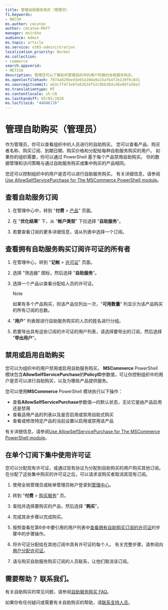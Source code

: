 ```yaml
---
title: 管理自助服务购买（管理员）
f1.keywords:
- NOCSH
ms.author: cmcatee
author: cmcatee-MSFT
manager: mnirkhe
audience: Admin
ms.topic: article
ms.service: o365-administration
localization_priority: Normal
ms.collection:
- commerce
search.appverid:
- MET150
description: 管理员可以了解如何管理组织中的用户所做的自我服务购买。
ms.openlocfilehash: 7074a829bed3e65a160a9a33afb4f2b130f6c8d1
ms.sourcegitcommit: eb3c7f473e8fe62624f52c9bb38dcd6a96fa58a3
ms.translationtype: MT
ms.contentlocale: zh-CN
ms.lasthandoff: 05/05/2020
ms.locfileid: "44046176"
---
```

# <a name="manage-self-service-purchases-admin"></a>管理自助购买（管理员）

作为管理员，你可以查看组织中的人员进行的自助购买。 您可以查看产品、购买者名称、购买订阅、到期日期、购买价格和分配给每种自助服务购买的用户。 如果你的组织需要，你可以通过 PowerShell 基于每个产品禁用自助购买。 你的数据管理和访问策略与通过自助服务购买或集中购买的产品相同。

您还可以控制组织中的用户是否可以进行自助服务购买。 有关详细信息，请参阅[Use AllowSelfServicePurchase for The MSCommerce PowerShell module](allowselfservicepurchase-powershell.md)。

## <a name="view-self-service-subscriptions"></a>查看自助服务订阅

1. 在管理中心中，转到 "**付费** > <a href="https://go.microsoft.com/fwlink/p/?linkid=842054" target="_blank">产品</a>" 页面。

2. 在 "**优化结果**" 下，从 "**帐户类型**" 下拉选择 "**自助服务**"。

3. 若要查看订阅的更多详细信息，请从列表中选择一个订阅。

## <a name="view-who-has-licenses-for-a-self-service-purchase-subscription"></a>查看拥有自助服务购买订阅许可证的所有者

1. 在管理中心，转到 "**记帐** > <a href="https://go.microsoft.com/fwlink/p/?linkid=842264" target="_blank">许可证</a>" 页面。

2. 选择 "筛选器" 图标，然后选择 "**自助服务**"。

3. 选择一个产品以查看分配给人员的许可证。

    > [!NOTE]
    > 如果有多个产品购买，则该产品仅列出一次，"**可用数量**" 列显示为该产品购买的所有订阅的总数。

4. "**用户**" 列表按进行自助服务购买的人员的姓名进行分组。

5. 若要导出具有这些订阅的许可证的用户列表，请选择要导出的订阅，然后选择 "**导出用户**"。

## <a name="disable-or-enable-self-service-purchases"></a>禁用或启用自助购买

您可以为组织中的用户禁用或启用自助服务购买。 **MSCommerce** PowerShell 模块包含**AllowSelfServicePurchase**的**PolicyID**参数值，可让你控制组织中的用户是否可以进行自助购买，以及为哪些产品提供服务。

您可以使用**MSCommerce** PowerShell 模块执行以下操作：

- 查看**AllowSelfServicePurchase**参数值&mdash;的默认状态，无论它是由产品启用还是禁用
- 查看适用产品的列表以及是否启用或禁用自助式购买
- 查看或修改特定产品的当前设置以启用或禁用该产品

有关详细信息，请参阅[Use AllowSelfServicePurchase for The MSCommerce PowerShell module](allowselfservicepurchase-powershell.md)。

## <a name="centralize-licenses-under-a-single-subscription"></a>在单个订阅下集中使用许可证

您可以分配现有许可证，或通过现有协议为分配到自助购买的用户购买其他订阅。 在分配了这些集中购买的许可证之后，可以请求该购买者取消其现有订阅。

1. 使用全局管理员或帐单管理员帐户登录到<a href="https://go.microsoft.com/fwlink/p/?linkid=2024339" target="_blank">管理中心</a>。

2. 转到 "**付费** > <a href="https://go.microsoft.com/fwlink/p/?linkid=868433" target="_blank">购买服务</a>" 页。

3. 查找并选择要购买的产品，然后选择 "**购买**"。

4. 完成其余步骤以完成购买。

5. 按照查看在第6步中要引用的用户列表中[查看拥有自助购买订阅的许可证](#view-who-has-licenses-for-a-self-service-purchase-subscription)的步骤中的步骤操作。

6. 将许可证分配给在其他订阅中具有许可证的每个人。 有关完整步骤，请参阅向[用户分配许可证](../../admin/manage/assign-licenses-to-users.md)。

7. 请与购买自助服务购买订阅的人员联系，让他们取消该订阅。

## <a name="need-help-contact-us"></a>需要帮助？ 联系我们。

有关自助购买的常见问题，请参阅[自助服务购买 FAQ](self-service-purchase-faq.md)。

如果你有任何疑问或需要有关自助购买的帮助，请[联系支持人员](../../admin/contact-support-for-business-products.md)。
